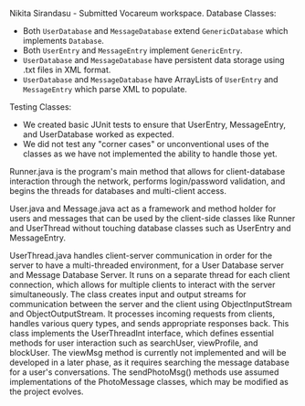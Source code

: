 Nikita Sirandasu - Submitted Vocareum workspace.
Database Classes:
- Both `UserDatabase` and `MessageDatabase` extend `GenericDatabase` which implements `Database`. 
- Both `UserEntry` and `MessageEntry` implement `GenericEntry`.
- `UserDatabase` and `MessageDatabase` have persistent data storage using .txt files in XML format. 
- `UserDatabase` and `MessageDatabase` have ArrayLists of `UserEntry` and `MessageEntry` which parse XML to populate.

Testing Classes:
- We created basic JUnit tests to ensure that UserEntry, MessageEntry, and UserDatabase worked as expected. 
- We did not test any "corner cases" or unconventional uses of the classes as we have not implemented the ability to handle those yet.

Runner.java is the program's main method that allows for client-database interaction through the network, performs login/password validation, and begins the threads for databases and multi-client access. 

User.java and Message.java act as a framework and method holder for users and messages that can be used by the client-side classes like Runner and UserThread without touching database classes such as UserEntry and MessageEntry.

UserThread.java handles client-server communication in order for the server to have a multi-threaded environment, for a User Database server and Message Database Server. It runs on a separate thread for each client connection, which allows for multiple clients to interact with the server simultaneously. The class creates input and output streams for communication between the server and the client using ObjectInputStream and ObjectOutputStream. It processes incoming requests from clients, handles various query types, and sends appropriate responses back. This class implements the UserThreadInt interface, which defines essential methods for user interaction such as searchUser, viewProfile, and blockUser. The viewMsg method is currently not implemented and will be developed in a later phase, as it requires searching the message database for a user's conversations. The sendPhotoMsg() methods use assumed implementations of the PhotoMessage classes, which may be modified as the project evolves.
